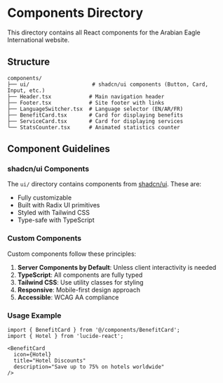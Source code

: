 # Components Directory

This directory contains all React components for the Arabian Eagle International website.

## Structure

```
components/
├── ui/                    # shadcn/ui components (Button, Card, Input, etc.)
├── Header.tsx            # Main navigation header
├── Footer.tsx            # Site footer with links
├── LanguageSwitcher.tsx  # Language selector (EN/AR/FR)
├── BenefitCard.tsx       # Card for displaying benefits
├── ServiceCard.tsx       # Card for displaying services
└── StatsCounter.tsx      # Animated statistics counter
```

## Component Guidelines

### shadcn/ui Components

The `ui/` directory contains components from [shadcn/ui](https://ui.shadcn.com/). These are:
- Fully customizable
- Built with Radix UI primitives
- Styled with Tailwind CSS
- Type-safe with TypeScript

### Custom Components

Custom components follow these principles:
1. **Server Components by Default**: Unless client interactivity is needed
2. **TypeScript**: All components are fully typed
3. **Tailwind CSS**: Use utility classes for styling
4. **Responsive**: Mobile-first design approach
5. **Accessible**: WCAG AA compliance

### Usage Example

```tsx
import { BenefitCard } from '@/components/BenefitCard';
import { Hotel } from 'lucide-react';

<BenefitCard
  icon={Hotel}
  title="Hotel Discounts"
  description="Save up to 75% on hotels worldwide"
/>
```







